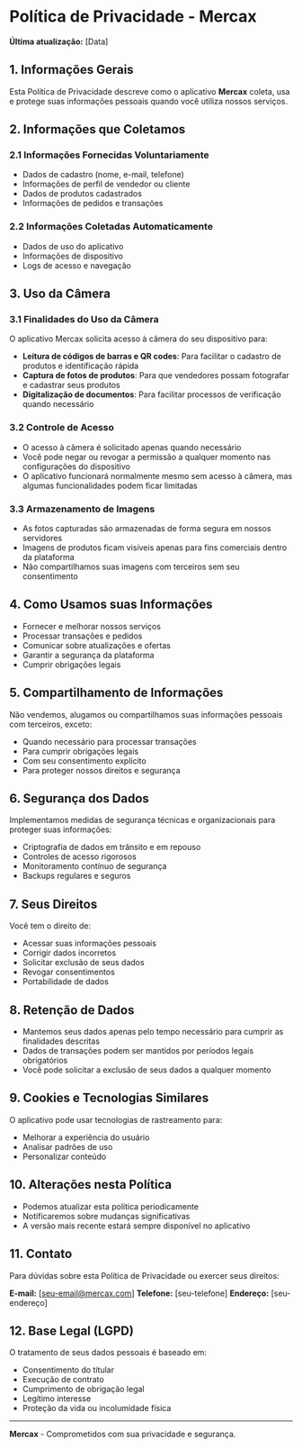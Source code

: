 # Política de Privacidade - Mercax

**Última atualização:** [Data]

## 1. Informações Gerais

Esta Política de Privacidade descreve como o aplicativo **Mercax** coleta, usa e protege suas informações pessoais quando você utiliza nossos serviços.

## 2. Informações que Coletamos

### 2.1 Informações Fornecidas Voluntariamente
- Dados de cadastro (nome, e-mail, telefone)
- Informações de perfil de vendedor ou cliente
- Dados de produtos cadastrados
- Informações de pedidos e transações

### 2.2 Informações Coletadas Automaticamente
- Dados de uso do aplicativo
- Informações de dispositivo
- Logs de acesso e navegação

## 3. Uso da Câmera

### 3.1 Finalidades do Uso da Câmera
O aplicativo Mercax solicita acesso à câmera do seu dispositivo para:

- **Leitura de códigos de barras e QR codes**: Para facilitar o cadastro de produtos e identificação rápida
- **Captura de fotos de produtos**: Para que vendedores possam fotografar e cadastrar seus produtos
- **Digitalização de documentos**: Para facilitar processos de verificação quando necessário

### 3.2 Controle de Acesso
- O acesso à câmera é solicitado apenas quando necessário
- Você pode negar ou revogar a permissão a qualquer momento nas configurações do dispositivo
- O aplicativo funcionará normalmente mesmo sem acesso à câmera, mas algumas funcionalidades podem ficar limitadas

### 3.3 Armazenamento de Imagens
- As fotos capturadas são armazenadas de forma segura em nossos servidores
- Imagens de produtos ficam visíveis apenas para fins comerciais dentro da plataforma
- Não compartilhamos suas imagens com terceiros sem seu consentimento

## 4. Como Usamos suas Informações

- Fornecer e melhorar nossos serviços
- Processar transações e pedidos
- Comunicar sobre atualizações e ofertas
- Garantir a segurança da plataforma
- Cumprir obrigações legais

## 5. Compartilhamento de Informações

Não vendemos, alugamos ou compartilhamos suas informações pessoais com terceiros, exceto:

- Quando necessário para processar transações
- Para cumprir obrigações legais
- Com seu consentimento explícito
- Para proteger nossos direitos e segurança

## 6. Segurança dos Dados

Implementamos medidas de segurança técnicas e organizacionais para proteger suas informações:

- Criptografia de dados em trânsito e em repouso
- Controles de acesso rigorosos
- Monitoramento contínuo de segurança
- Backups regulares e seguros

## 7. Seus Direitos

Você tem o direito de:

- Acessar suas informações pessoais
- Corrigir dados incorretos
- Solicitar exclusão de seus dados
- Revogar consentimentos
- Portabilidade de dados

## 8. Retenção de Dados

- Mantemos seus dados apenas pelo tempo necessário para cumprir as finalidades descritas
- Dados de transações podem ser mantidos por períodos legais obrigatórios
- Você pode solicitar a exclusão de seus dados a qualquer momento

## 9. Cookies e Tecnologias Similares

O aplicativo pode usar tecnologias de rastreamento para:

- Melhorar a experiência do usuário
- Analisar padrões de uso
- Personalizar conteúdo

## 10. Alterações nesta Política

- Podemos atualizar esta política periodicamente
- Notificaremos sobre mudanças significativas
- A versão mais recente estará sempre disponível no aplicativo

## 11. Contato

Para dúvidas sobre esta Política de Privacidade ou exercer seus direitos:

**E-mail:** [seu-email@mercax.com]
**Telefone:** [seu-telefone]
**Endereço:** [seu-endereço]

## 12. Base Legal (LGPD)

O tratamento de seus dados pessoais é baseado em:

- Consentimento do titular
- Execução de contrato
- Cumprimento de obrigação legal
- Legítimo interesse
- Proteção da vida ou incolumidade física

---

**Mercax** - Comprometidos com sua privacidade e segurança.